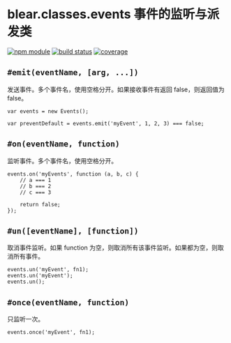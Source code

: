 # blear.classes.events 事件的监听与派发类

[![npm module][npm-img]][npm-url]
[![build status][travis-img]][travis-url]
[![coverage][coveralls-img]][coveralls-url]

[travis-img]: https://img.shields.io/travis/blearjs/blear.classes.events/master.svg?maxAge=2592000&style=flat-square
[travis-url]: https://travis-ci.org/blearjs/blear.classes.events

[npm-img]: https://img.shields.io/npm/v/blear.classes.events.svg?maxAge=2592000&style=flat-square
[npm-url]: https://www.npmjs.com/package/blear.classes.events

[coveralls-img]: https://img.shields.io/coveralls/blearjs/blear.classes.events/master.svg?maxAge=2592000&style=flat-square
[coveralls-url]: https://coveralls.io/github/blearjs/blear.classes.events?branch=master


## `#emit(eventName, [arg, ...])`
发送事件。多个事件名，使用空格分开。如果接收事件有返回 false，则返回值为 false。
```
var events = new Events();

var preventDefault = events.emit('myEvent', 1, 2, 3) === false;
```

## `#on(eventName, function)`
监听事件。多个事件名，使用空格分开。

```
events.on('myEvents', function (a, b, c) {
    // a === 1
    // b === 2
    // c === 3
    
    return false;
});
```


## `#un([eventName], [function])`
取消事件监听。如果 function 为空，则取消所有该事件监听。如果都为空，则取消所有事件。
```
events.un('myEvent', fn1);
events.un('myEvent');
events.un();
```



## `#once(eventName, function)`
只监听一次。

```
events.once('myEvent', fn1);
```

